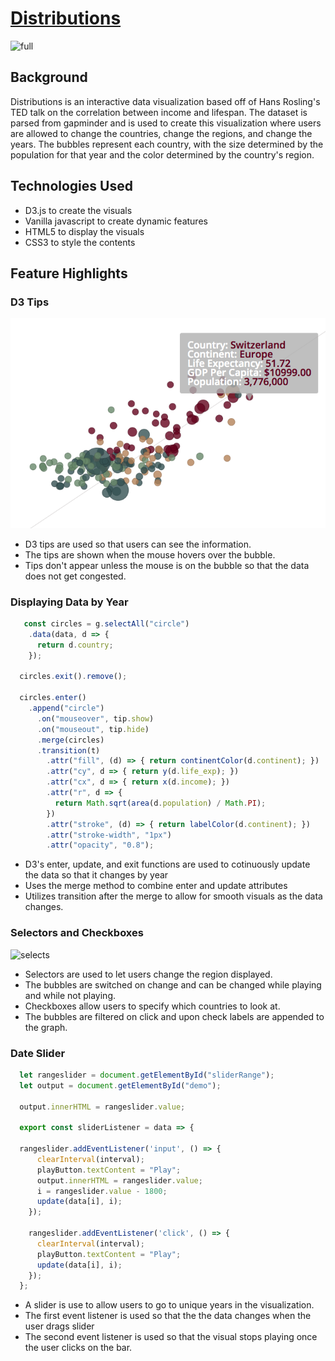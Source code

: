 # [Distributions](https://fion-p.github.io/Distributions/)

![full](https://i.pinimg.com/originals/94/8c/bd/948cbd7c0c068feafee44aedccfab86f.gif)

## Background
Distributions is an interactive data visualization based off of Hans Rosling's TED talk on the correlation between income and lifespan. The dataset is parsed from gapminder and is used to create this visualization where users are allowed to change the countries, change the regions, and change the years. The bubbles represent each country, with the size determined by the population for that year and the color determined by the country's region.

## Technologies Used
  * D3.js to create the visuals
  * Vanilla javascript to create dynamic features
  * HTML5 to display the visuals
  * CSS3 to style the contents
 
## Feature Highlights

### D3 Tips
<!-- ![drags](https://i.pinimg.com/originals/ba/a0/a9/baa0a9f9520475e3fef4b3d30d1bf001.gif) -->
![tips](d3tip2.png)
  * D3 tips are used so that users can see the information.
  * The tips are shown when the mouse hovers over the bubble.
  * Tips don't appear unless the mouse is on the bubble so that the data does not get congested.
  
### Displaying Data by Year
```javascript
   const circles = g.selectAll("circle")
    .data(data, d => {
      return d.country;
    });

  circles.exit().remove();

  circles.enter()
    .append("circle")
      .on("mouseover", tip.show)
      .on("mouseout", tip.hide)
      .merge(circles)
      .transition(t)
        .attr("fill", (d) => { return continentColor(d.continent); })
        .attr("cy", d => { return y(d.life_exp); })
        .attr("cx", d => { return x(d.income); })
        .attr("r", d => {
          return Math.sqrt(area(d.population) / Math.PI);
        })
        .attr("stroke", (d) => { return labelColor(d.continent); })
        .attr("stroke-width", "1px")
        .attr("opacity", "0.8");
```
 * D3's enter, update, and exit functions are used to cotinuously update the data so that it changes by year
 * Uses the merge method to combine enter and update attributes 
 * Utilizes transition after the merge to allow for smooth visuals as the data changes.

### Selectors and Checkboxes

![selects](https://i.pinimg.com/originals/67/75/3b/67753b3cf7a5d4f6f052bf9fc9814258.gif)

  * Selectors are used to let users change the region displayed. 
  * The bubbles are switched on change and can be changed while playing and while not playing. 
  * Checkboxes allow users to specify which countries to look at. 
  * The bubbles are filtered on click and upon check labels are appended to the graph. 


### Date Slider 

  ```javascript
    let rangeslider = document.getElementById("sliderRange");
    let output = document.getElementById("demo");

    output.innerHTML = rangeslider.value;

    export const sliderListener = data => {

    rangeslider.addEventListener('input', () => {
        clearInterval(interval);
        playButton.textContent = "Play";
        output.innerHTML = rangeslider.value;
        i = rangeslider.value - 1800;
        update(data[i], i);
      });
      
      rangeslider.addEventListener('click', () => {
        clearInterval(interval);
        playButton.textContent = "Play";
        update(data[i], i);
      });
    };
  ```
  * A slider is use to allow users to go to unique years in the visualization. 
  * The first event listener is used so that the the data changes when the user drags slider
  * The second event listener is used so that the visual stops playing once the user clicks on the bar.

